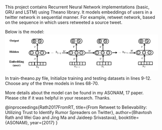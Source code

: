 This project contains Recurrent Neural Network implementations (basic, GRU and LSTM) using Theano library.
It models embeddings of users in a twitter network in sequential manner. For example, retweet network,
based on the sequence in which users retweeted a source tweet.

Below is the model:
![RNN-Trust](https://github.com/BhavtoshRath/RNN-Trust/blob/master/RNN_model.png)

In train-theano.py file,
Initialize training and testing datasets in lines 9-12.
Choose any of the three models in lines 68-70.

More details about the model can be found in my ASONAM, 17 paper. Please cite if it was helpful in your research. Thanks.

@inproceedings{Rath2017FromRT,
  title={From Retweet to Believability: Utilizing Trust to Identify Rumor Spreaders on Twitter},
  author={Bhavtosh Rath and Wei Gao and Jing Ma and Jaideep Srivastava},
  booktitle={ASONAM},
  year={2017}
}